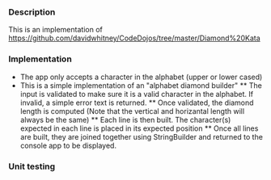 ### Description
This is an implementation of https://github.com/davidwhitney/CodeDojos/tree/master/Diamond%20Kata

### Implementation
- The app only accepts a character in the alphabet (upper or lower cased)
- This is a simple implementation of an "alphabet diamond builder"
** The input is validated to make sure it is a valid character in the alphabet. If invalid, a simple error text is returned.
** Once validated, the diamond length is computed (Note that the vertical and horizantal length will always be the same)
** Each line is then built. The character(s) expected in each line is placed in its expected position
** Once all lines are built, they are joined together using StringBuilder and returned to the console app to be displayed.

### Unit testing
